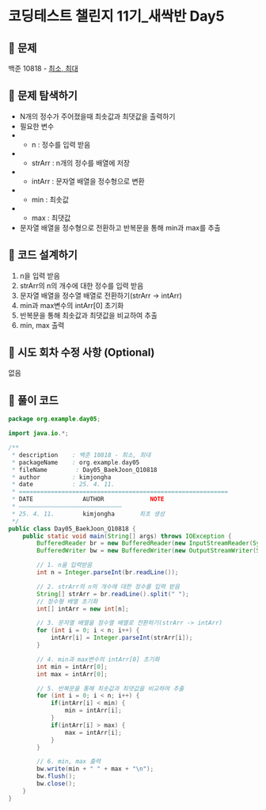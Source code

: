 # 코딩테스트 챌린지 11기_새싹반 Day5

## 📌 문제
백준 10818 - [최소, 최대](https://www.acmicpc.net/problem/10818)

## 📌 문제 탐색하기
- N개의 정수가 주어졌을때 최솟값과 최댓값을 출력하기
- 필요한 변수
- - n : 정수를 입력 받음
- - strArr : n개의 정수를 배열에 저장
- - intArr : 문자열 배열을 정수형으로 변환
- - min : 최솟값
- - max : 최댓값
- 문자열 배열을 정수형으로 전환하고 반복문을 통해 min과 max를 추출

## 📌 코드 설계하기
1. n을 입력 받음
2. strArr의 n의 개수에 대한 정수를 입력 받음
3. 문자열 배열을 정수열 배열로 전환하기(strArr -> intArr)
4. min과 max변수의 intArr[0] 초기화
5. 반복문을 통해 최솟값과 최댓값을 비교하여 추출
6. min, max 출력

## 📌 시도 회차 수정 사항 (Optional)
없음

## 📌 풀이 코드
```java
package org.example.day05;

import java.io.*;

/**
 * description    : 백준 10818 - 최소, 최대
 * packageName    : org.example.day05
 * fileName        : Day05_BaekJoon_Q10818
 * author         : kimjongha
 * date           : 25. 4. 11.
 * ===========================================================
 * DATE              AUTHOR             NOTE
 * —————————————————————————————
 * 25. 4. 11.        kimjongha       최초 생성
 */
public class Day05_BaekJoon_Q10818 {
    public static void main(String[] args) throws IOException {
        BufferedReader br = new BufferedReader(new InputStreamReader(System.in));
        BufferedWriter bw = new BufferedWriter(new OutputStreamWriter(System.out));

        // 1. n을 입력받음
        int n = Integer.parseInt(br.readLine());

        // 2. strArr의 n의 개수에 대한 정수를 입력 받음
        String[] strArr = br.readLine().split(" ");
        // 정수형 배열 초기화
        int[] intArr = new int[n];

        // 3. 문자열 배열을 정수열 배열로 전환하기(strArr -> intArr)
        for (int i = 0; i < n; i++) {
            intArr[i] = Integer.parseInt(strArr[i]);
        }

        // 4. min과 max변수의 intArr[0] 초기화
        int min = intArr[0];
        int max = intArr[0];

        // 5. 반복문을 통해 최솟값과 최댓값을 비교하여 추출
        for (int i = 0; i < n; i++) {
            if(intArr[i] < min) {
                min = intArr[i];
            }
            if(intArr[i] > max) {
                max = intArr[i];
            }
        }

        // 6. min, max 출력
        bw.write(min + " " + max + "\n");
        bw.flush();
        bw.close();
    }
}
